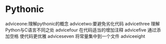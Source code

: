 # Pythonic
adviceone:理解pythonic的概念
advicetwo:要避免劣化代码
advicethree 理解Python与C语言不同之处
advicefour 在代码适当的增加注释
advicefive 通过添加空格 使代码更优雅 
adviceseven 将常量集中到一个文件
adviceeight 
